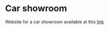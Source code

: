# Car showroom

Website for a car showroom available at this [link](https://fracarlucci.github.io/car-showroom/)

